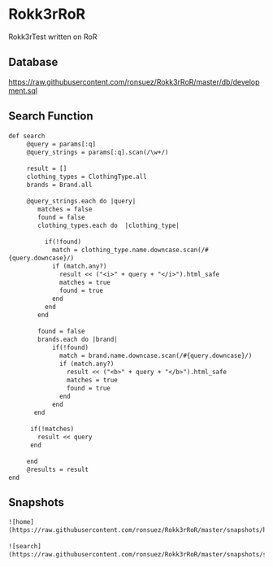 # Rokk3rRoR
Rokk3rTest written on RoR

## Database
https://raw.githubusercontent.com/ronsuez/Rokk3rRoR/master/db/development.sql
## Search Function
    def search
         @query = params[:q]
         @query_strings = params[:q].scan(/\w+/)

         result = []
         clothing_types = ClothingType.all
         brands = Brand.all

         @query_strings.each do |query|
            matches = false
            found = false
            clothing_types.each do  |clothing_type|

              if(!found)
                match = clothing_type.name.downcase.scan(/#{query.downcase}/)
                if (match.any?)
                  result << ("<i>" + query + "</i>").html_safe
                  matches = true
                  found = true
                end
              end
            end

            found = false
            brands.each do |brand|
                if(!found)
                  match = brand.name.downcase.scan(/#{query.downcase}/)
                  if (match.any?)
                    result << ("<b>" + query + "</b>").html_safe
                    matches = true
                    found = true
                  end
                end
           end

          if(!matches)
            result << query
          end

         end
         @results = result
    end
    
## Snapshots
    ![home](https://raw.githubusercontent.com/ronsuez/Rokk3rRoR/master/snapshots/home.png)
    
    ![search](https://raw.githubusercontent.com/ronsuez/Rokk3rRoR/master/snapshots/search.png)

